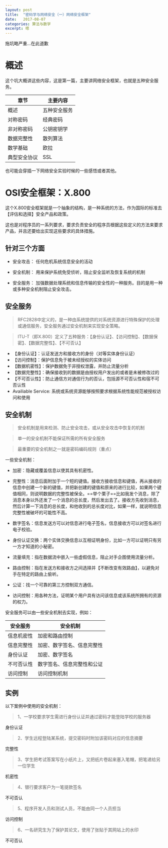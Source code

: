 ```yaml
---
layout: post
title:  "密码学与网络安全（一）网络安全框架"
date:   2017-08-07
categories: 算法与数学
excerpt: 嗯
---
```


拖坑略严重...在此道歉

# 概述

这个坑大概讲这些内容，这是第一篇，主要讲网络安全框架，也就是五种安全服务。

章节 | 主要内容
---|---
概述 | 五种安全服务|
对称密码 | 经典密码 | 分组密码 | 高级加密标准 |
非对称密码 | 公钥密钥学 | 密钥管理 | 
数据完整性 | 散列算法 | 数字签名 | 
数学基础 | 欧拉 | 费马 | 中国剩余定理 | 
典型安全协议 | SSL | PGP

也可能会穿插一下网络安全实验时候的一些感悟或者其他。

# OSI安全框架：X\.800

这个X\.800安全框架就是一个抽象的结构，是一种系统的方法，作为国际的标准去【评估和选择】安全产品和政策。

这也是对程序员的一系列要求，要求负责安全的程序员根据这些定义的方法来要求产品，并且还要给出实现这些要求的具体措施。

## 针对三个方面

* 安全攻击： 任何危机系统信息安全的活动

* 安全机制： 用来保护系统免受侦听，阻止安全监听及恢复系统的机制

* 安全服务： 加强数据处理系统和信息传输的安全性的一种服务。目的是用一种或多种安全机制阻止安全攻击。

## 安全服务

> RFC2828中定义的，是一种由系统提供的对系统资源进行特殊保护的处理或通信服务，安全服务通过安全机制来实现安全策略。

> ITU-T（即X\.800）定义了五种服务：【身份认证】、【访问控制】、【数据保密】、【数据完整性】、【不可否认】

* 【身份认证】：认证发送方和接收方的身份（对等实体身份认证）
* 【访问控制】：保护信息免于被未经授权的实体访问
* 【数据机密性】：保护数据免于非授权泄露，并防止流量分析
* 【数据完整性】：确保接收到的数据是由授权用户发出的或者是未被修改过的
* 【不可否认性】：防止通信方对通信行为的否认，包括源不可否认性和宿不可否认性
* Availiable Service: 系统或系统资源能够按照要求根据系统性能规范被授权访问和使用

## 安全机制

> 安全机制是用来检测、防止安全攻击，或从安全攻击中恢复的机制

> 单一的安全机制不能保证所需的所有安全服务

> 最重要的安全机制之一就是密码编码规则（重点）

一些安全机制：

- 加密：隐藏或覆盖信息以使其具有机密性。

- 完整性：消息后面附加于一个短的键值。接收方接收信息和键值，再从接收的信息中创建一个新的键值，并把新创建的键值和原来的进行比较，如果两个键值相同，则说明数据的完整性被保全。==举个栗子==比如我发个消息，除了消息本身以外还发了一个消息的总长度，然后发出去了。接收方先收到消息，然后计算一下消息的总长度，和他收到的总长度对比，如果一样，就说明信息完整性被破坏的可能性不高。

- 数字签名：信息发送方可以对信息进行电子签名，信息接收方可以对签名进行电子校验。

- 身份认证交换：两个实体交换信息以互相证明身份，比如一方可以证明只有另一方才知道的小秘密。

- 流量填充：指在数据流中嵌入一些虚假信息，阻止对手企图使用流量分析。

- 路由控制：指在发送方和接收方之间选择并【不断改变有效路由】，以避免对手在特定的路由上偷听。

- 公证：找一个可靠的第三方控制双方通信。

- 访问控制：用各种方法，证明某个用户具有访问该信息或该系统所拥有的资源的权力。

安全服务可以由一些安全机制去实现，例如：

安全服务 | 安全机制
-------|--------
信息机密性 | 加密和路由控制
信息完整性 | 加密、数字签名、信息完整性
身份认证 | 加密、数字签名
不可否认性 | 数字签名、信息完整性和公证
访问控制 | 访问控制机制


## 实例

以下案例中使用的安全机制：

> 1、一学校要求学生需进行身份认证并通过密码才能登陆学校的服务器

身份认证

> 2、学生远程登陆某系统，提交密码时附加该密码对应的信息摘要

完整性

> 3、学生把考试答案写在小纸片上，又把纸片卷起来塞入笔帽，把笔递给另一位学生

机密性

> 4、银行要求客户为一笔提款签名

不可否认

> 5、程序开发人员和测试人员，不能由同一个人员担当

访问控制

> 6、一名研究生为了保护其论文，使用了张贴于其网站上的水印

不可否认








